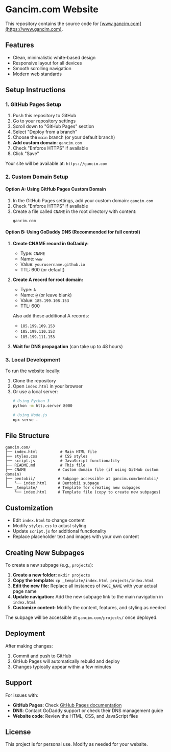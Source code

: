 # Gancim.com Website

This repository contains the source code for [www.gancim.com](https://www.gancim.com).

## Features

- Clean, minimalistic white-based design
- Responsive layout for all devices
- Smooth scrolling navigation
- Modern web standards

## Setup Instructions

### 1. GitHub Pages Setup

1. Push this repository to GitHub
2. Go to your repository settings
3. Scroll down to "GitHub Pages" section
4. Select "Deploy from a branch"
5. Choose the `main` branch (or your default branch)
6. **Add custom domain**: `gancim.com`
7. Check "Enforce HTTPS" if available
8. Click "Save"

Your site will be available at: `https://gancim.com`

### 2. Custom Domain Setup

#### Option A: Using GitHub Pages Custom Domain
1. In the GitHub Pages settings, add your custom domain: `gancim.com`
2. Check "Enforce HTTPS" if available
3. Create a file called `CNAME` in the root directory with content:
   ```
   gancim.com
   ```

#### Option B: Using GoDaddy DNS (Recommended for full control)

1. **Create CNAME record in GoDaddy:**
   - Type: `CNAME`
   - Name: `www`
   - Value: `yourusername.github.io`
   - TTL: 600 (or default)

2. **Create A record for root domain:**
   - Type: `A`
   - Name: `@` (or leave blank)
   - Value: `185.199.108.153`
   - TTL: 600

   Also add these additional A records:
   - `185.199.109.153`
   - `185.199.110.153`
   - `185.199.111.153`

3. **Wait for DNS propagation** (can take up to 48 hours)

### 3. Local Development

To run the website locally:

1. Clone the repository
2. Open `index.html` in your browser
3. Or use a local server:
   ```bash
   # Using Python 3
   python -m http.server 8000
   
   # Using Node.js
   npx serve .
   ```

## File Structure

```
gancim.com/
├── index.html          # Main HTML file
├── styles.css          # CSS styles
├── script.js           # JavaScript functionality
├── README.md           # This file
├── CNAME              # Custom domain file (if using GitHub custom domain)
├── bentobii/          # Subpage accessible at gancim.com/bentobii/
│   └── index.html     # Bentobii subpage
└── _template/         # Template for creating new subpages
    └── index.html     # Template file (copy to create new subpages)
```

## Customization

- Edit `index.html` to change content
- Modify `styles.css` to adjust styling
- Update `script.js` for additional functionality
- Replace placeholder text and images with your own content

## Creating New Subpages

To create a new subpage (e.g., `projects`):

1. **Create a new folder:** `mkdir projects`
2. **Copy the template:** `cp _template/index.html projects/index.html`
3. **Edit the new file:** Replace all instances of `PAGE_NAME` with your actual page name
4. **Update navigation:** Add the new subpage link to the main navigation in `index.html`
5. **Customize content:** Modify the content, features, and styling as needed

The subpage will be accessible at `gancim.com/projects/` once deployed.

## Deployment

After making changes:

1. Commit and push to GitHub
2. GitHub Pages will automatically rebuild and deploy
3. Changes typically appear within a few minutes

## Support

For issues with:
- **GitHub Pages**: Check [GitHub Pages documentation](https://docs.github.com/en/pages)
- **DNS**: Contact GoDaddy support or check their DNS management guide
- **Website code**: Review the HTML, CSS, and JavaScript files

## License

This project is for personal use. Modify as needed for your website.
